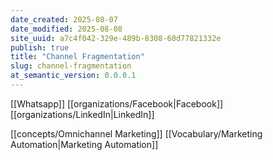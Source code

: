 ```yaml
---
date_created: 2025-08-07
date_modified: 2025-08-08
site_uuid: a7c4f042-329e-489b-8308-60d77821332e
publish: true
title: "Channel Fragmentation"
slug: channel-fragmentation
at_semantic_version: 0.0.0.1
---
```

[[Whatsapp]]
[[organizations/Facebook|Facebook]]
[[organizations/LinkedIn|LinkedIn]]


[[concepts/Omnichannel Marketing]]
[[Vocabulary/Marketing Automation|Marketing Automation]]

